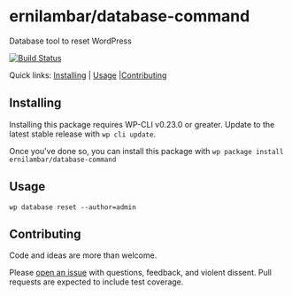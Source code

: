 ernilambar/database-command
===========================

Database tool to reset WordPress

[![Build Status](https://travis-ci.org/ernilambar/database-command.svg?branch=master)](https://travis-ci.org/ernilambar/database-command)

Quick links: [Installing](#installing) | [Usage](#usage) |[Contributing](#contributing)

## Installing

Installing this package requires WP-CLI v0.23.0 or greater. Update to the latest stable release with `wp cli update`.

Once you've done so, you can install this package with `wp package install ernilambar/database-command`

## Usage

`wp database reset --author=admin`

## Contributing

Code and ideas are more than welcome.

Please [open an issue](https://github.com/ernilambar/database-command/issues) with questions, feedback, and violent dissent. Pull requests are expected to include test coverage.
